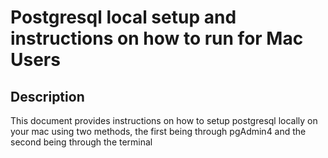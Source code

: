 # Postgresql local setup and instructions on how to run for Mac Users

## Description
This document provides instructions on how to setup postgresql locally on your mac using two methods, the first being through pgAdmin4 and the second being through the terminal
